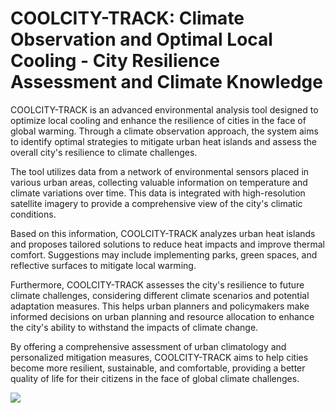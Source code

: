 # COOLCITY-TRACK: Climate Observation and Optimal Local Cooling - City Resilience Assessment and Climate Knowledge

COOLCITY-TRACK is an advanced environmental analysis tool designed to optimize local cooling and enhance the resilience of cities in the face of global warming. Through a climate observation approach, the system aims to identify optimal strategies to mitigate urban heat islands and assess the overall city's resilience to climate challenges.

The tool utilizes data from a network of environmental sensors placed in various urban areas, collecting valuable information on temperature and climate variations over time. This data is integrated with high-resolution satellite imagery to provide a comprehensive view of the city's climatic conditions.

Based on this information, COOLCITY-TRACK analyzes urban heat islands and proposes tailored solutions to reduce heat impacts and improve thermal comfort. Suggestions may include implementing parks, green spaces, and reflective surfaces to mitigate local warming.

Furthermore, COOLCITY-TRACK assesses the city's resilience to future climate challenges, considering different climate scenarios and potential adaptation measures. This helps urban planners and policymakers make informed decisions on urban planning and resource allocation to enhance the city's ability to withstand the impacts of climate change.

By offering a comprehensive assessment of urban climatology and personalized mitigation measures, COOLCITY-TRACK aims to help cities become more resilient, sustainable, and comfortable, providing a better quality of life for their citizens in the face of global climate challenges.

![](https://raw.githubusercontent.com/DigitalCommonsLab/coolcitytrack/main/images/cool_city_track.png?token=GHSAT0AAAAAABZA3V3DIPMGM3OQKWWHFJRGZF7SIMA)
